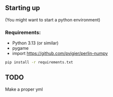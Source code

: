 ## Starting up
(You might want to start a python environment)

### Requirements:
 - Python 3.13 (or similar)
 - pygame
 - import https://github.com/pvigier/perlin-numpy

```bash
pip install -r requirements.txt
```

## TODO

Make a proper yml
